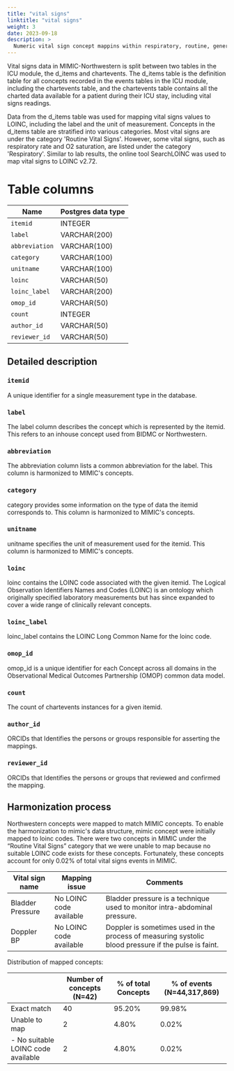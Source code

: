 ```yaml
---
title: "vital signs"
linktitle: "vital signs"
weight: 3
date: 2023-09-18
description: >
  Numeric vital sign concept mappins within respiratory, routine, general, and hemodynamic categories.
---
```


Vital signs data in MIMIC-Northwestern is split between two tables in the ICU module, the d_items and chartevents. The d_items table is the definition table for all concepts recorded in the events tables in the ICU module, including the chartevents table, and the chartevents table contains all the charted data available for a patient during their ICU stay, including vital signs readings. 

Data from the d_items table was used for mapping vital signs values to LOINC, including the label and the unit of measurement. Concepts in the d_items table are stratified into various categories. Most vital signs are under the category 'Routine Vital Signs'. However, some vital signs, such as respiratory rate and O2 saturation, are listed under the category 'Respiratory'. Similar to lab results, the online tool SearchLOINC was used to map vital signs to LOINC v2.72.

# Table columns

| Name            | Postgres data type  |
| --------------- | ------------------- |
| `itemid`        | INTEGER             |
| `label`         | VARCHAR(200)        |
| `abbreviation`  | VARCHAR(100)        |
| `category`      | VARCHAR(100)        |
| `unitname`      | VARCHAR(100)        |
| `loinc`         | VARCHAR(50)         |
| `loinc_label`   | VARCHAR(200)        |
| `omop_id`       | VARCHAR(50)         |
| `count`         | INTEGER             |
| `author_id`     | VARCHAR(50)         |
| `reviewer_id`   | VARCHAR(50)         |

## Detailed description

### `itemid`
A unique identifier for a single measurement type in the database.
###  `label`
The label column describes the concept which is represented by the itemid. This refers to an inhouse concept used from BIDMC or Northwestern.
### `abbreviation`
The abbreviation column lists a common abbreviation for the label. This column is harmonized to MIMIC's concepts.
### `category`
category provides some information on the type of data the itemid corresponds to. This column is harmonized to MIMIC's concepts.
### `unitname`
unitname specifies the unit of measurement used for the itemid. This column is harmonized to MIMIC's concepts.
### `loinc`
loinc contains the LOINC code associated with the given itemid. The Logical Observation Identifiers Names and Codes (LOINC) is an ontology which originally specified laboratory measurements but has since expanded to cover a wide range of clinically relevant concepts.
### `loinc_label`
loinc_label contains the LOINC Long Common Name for the loinc code.
### `omop_id`
omop_id is a unique identifier for each Concept across all domains in the Observational Medical Outcomes Partnership (OMOP) common data model.
### `count`
The count of chartevents instances for a given itemid.
### `author_id`
ORCIDs that Identifies the persons or groups responsible for asserting the mappings.
### `reviewer_id`
ORCIDs that Identifies the persons or groups that reviewed and confirmed the mapping.

## Harmonization process

Northwestern concepts were mapped to match MIMIC concepts.
To enable the harmonization to mimic's data structure, mimic concept were initially mapped to loinc codes. There were two concepts in MIMIC under the “Routine Vital Signs” category that we were unable to map because no suitable LOINC code exists for these concepts. Fortunately, these concepts account for only 0.02% of total vital signs events in MIMIC.

| Vital sign name | Mapping issue | Comments |
|-----------------|---------------|----------|
| Bladder Pressure | No LOINC code available | Bladder pressure is a technique used to monitor intra-abdominal pressure. |
| Doppler BP | No LOINC code available | Doppler is sometimes used in the process of measuring systolic blood pressure if the pulse is faint. |

Distribution of mapped concepts:

|                   | Number of concepts (N=42) | % of total Concepts | % of events (N=44,317,869) |
|-------------------|---------------------------|---------------------|---------------------------|
| Exact match       | 40                        | 95.20%              | 99.98%                    |
| Unable to map     | 2                         | 4.80%               | 0.02%                     |
| - No suitable LOINC code available | 2    | 4.80%               | 0.02%                     |
